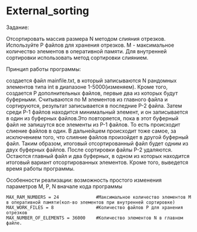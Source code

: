 # External_sorting

   Задание: 
   
   Отсортировать массив размера N методом слияния отрезков. Используйте P файлов для хранения отрезков. M - максимальное количество элементов в оперативной памяти. Для внутренней сортировки использовать метод сортировки слиянием.
    
   
   Принцип работы программы: 
   
   
   
   создается файл mainfile.txt, в который записываются N рандомных элементов типа int в диапазоне 1-5000(изменяем). Кроме того, создается P дополнительных файлов, первые два из которых будут буферными. Считываются по M элементов из главного файла и сортируются, результат записывается в последние P-2 файла. Затем среди P-1 файлов находится минимальный элемент, и он записывается в один из буферных файлов.Это повторяется, пока в этот буферный файл не запишутся все элементы из P-1 файлов. То есть происходит слиение файлов в один. В дальнейшем происходит тоже самое, за исключением того, что слияние файлов произойдет в другой буферный файл. Таким образом, итоговый отсортированный файл будет одним из двух буферных файлов. После сортировки файлы P-2 удаляются. Остаются главный файл и два буферных, в одном из которых находится итоговый вариант отсортированных элементов. Кроме того, выведется время работы программы. 
   
   
   
   Особенности реализации: возможность простого изменения параметров M, P, N вначале кода программы
    
    MAX_RAM_NUMBERS = 24              #Максимальное количество элементов M в оперативной памяти(кол-во элементов при внутренней сортировке)
    MAX_WORK_FILES = 8                #Количество файлов P для хранения отрезков 
    MAX_NUMBER_OF_ELEMENTS = 36000    #Количество элементов N в главном файле.
